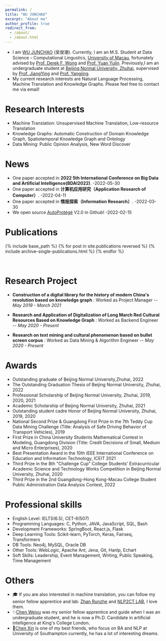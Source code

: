 ```yaml
---
permalink: /
title: "WU JUNCHAO"
excerpt: "About me"
author_profile: true
redirect_from: 
  - /about/
  - /about.html
---
```


- I am [WU JUNCHAO](https://junchaoiu.github.io) (吴俊潮). Currently, I am an M.S. Student at Data Science - Computational Lingustics, [University of Macau](https://www.um.edu.mo/), fortunately advised by [Prof. Derek F. Wong](https://www.fst.um.edu.mo/personal/derek-wong/) and [Prof. Yuan Yulin](https://fah.um.edu.mo/yuan-yulin/). Previously,I am an undergraduate student at [Beijing Normal University, Zhuhai](https://english.bnuz.edu.cn/), supervised by [Prof. JiangYing](https://rsgyy.bnu.edu.cn/yjjg/glcxyjzx/glcxyjzxrcdw/97671.html) and [Prof. Yangjing](https://rsgyy.bnu.edu.cn/yjjg/yykxyjzx/rcdw2/97903.html). 
- My current research interests are Natural Language Processing, Machine Translation and Knowledge Graphs. Please feel free to contact me via email!

Research Interests
======
- Machine Translation: Unsupervised Machine Translation, Low-resource Translation
- Knowledge Graphs: Automatic Construction of Domain Knowledge Graph, Spatiotemporal Knowledge Graph and Ontology
- Data Mining: Public Opinion Analysis, New Word Discover

News
======
- One paper accepted in **2022 5th International Conference on Big Data and Artificial Intelligence(BDAI2022)**. -2022-05-30
- One paper accepted in **计算机应用研究（Application Research of Computer）**. -2022-04-11
- One paper accepted in **情报探索（Information Research）**. -2022-03-30
- We open source [AutoProtégé](https://github.com/junchaoIU/AutoProtege) V2.0 in Github! -2022-02-15

Publications
======
{% include base_path %}
{% for post in site.publications reversed %}
  {% include archive-single-publications.html %}
{% endfor %}

<br/>

Research Project
======
* **Construction of a digital library for the history of modern China's revolution based on knowledge graph** : Worked as Project Manager -- *May 2019 - March 2021*

* **Research and Application of Digitalization of Long March Red Cultural Resources Based on Knowledge Graph** : Worked as Backend Engineer -- *May 2020 - Present*
 
* **Research on text mining and cultural phenomenon based on bullet screen corpus** : Worked as Data Mining & Algorithm Engineer -- *May 2020 - Present*


Awards
======
- Outstanding graduate of Beijing Normal University,Zhuhai, 2022
- The Outstanding Graduation Thesis of Beijing Normal University, Zhuhai, 2022
- Professional Scholarship of Beijing Normal University, Zhuhai, 2019, 2020, 2021
- Academic Scholarship of Beijing Normal University, Zhuhai, 2021
- Outstanding student cadre Honor of Beijing Normal University, Zhuhai, 2019, 2020
- National Second Prize & Guangdong First Prize in the 7th Teddy Cup Data Mining Challenge (Title: Analysis of Safe Driving Behavior of Transport Vehicles), 2019
- First Prize in China University Students Mathematical Contest in Modeling, Guangdong Division (Title: Credit Decisions of Small, Medium and Micro Enterprises), 2020
- Best Presentation Award in the 10th IEEE International Conference on Education and Information Technology, ICEIT 2021
- Third Prize in the 8th "Challenge Cup" College Students' Extracurricular Academic Science and Technology Works Competition in Beijing Normal University, Zhuhai, 2020
- Third Prize in the 2nd Guangdong-Hong Kong-Macau College Student Public Administration Data Analysis Contest, 2022

Professional skills
======
* English Level: IELTS(6.5), CET-6(507)
* Programming Languages: C, Python, JAVA, JavaScript, SQL, Bash
* Development Frameworks: SpringBoot, React.js, Flask
* Deep Learning Tools: Scikit-learn, PyTorch, Keras, Fairseq, Transformers
* DB Tools: Neo4j, MySQL, Oracle DB
* Other Tools: WebLogic, Apache Ant, Jena, Git, Hanlp, Echart
* Soft Skills: Leadership, Event Management, Writing, Public Speaking, Time Management

Others
======
- 🎓 If you are also interested in machine translation, you can follow my senior fellow apprentice and lab: [Zhan Runzhe](https://runzhe.me/) and [NLP2CT LAB](http://nlp2ct.cis.um.edu.mo/), I love them.
- ✨[Chen Weiyu](https://github.com/weiyuchens) was my senior fellow apprentice and guide when I was an undergraduate student, and he is now a Ph.D. Candidate in artificial intelligence at King's College London.
- 🌈[Chen Xin](https://github.com/Chen-X666) is one of my best friends, who focus on BA and NLP at University of Southampton currently, he has a lot of interesting dreams.
